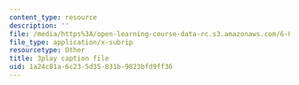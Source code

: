 ```yaml
---
content_type: resource
description: ''
file: /media/https%3A/open-learning-course-data-rc.s3.amazonaws.com/6-004-computation-structures-spring-2017/1a24c81a6c235d35831b9823bfd9ff36_Y_PNOmL_yqY.vtt
file_type: application/x-subrip
resourcetype: Other
title: 3play caption file
uid: 1a24c81a-6c23-5d35-831b-9823bfd9ff36
---
```

